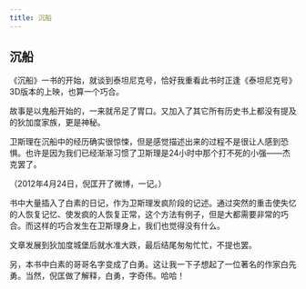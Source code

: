 ```yaml
---
title: 沉船
---
```


## 沉船

《沉船》一书的开始，就谈到泰坦尼克号，恰好我重看此书时正逢《泰坦尼克号》3D版本的上映，也算一个巧合。

故事是以鬼船开始的，一来就吊足了胃口。又加入了其它所有历史书上都没有提及的狄加度家族，更是神秘。

卫斯理在沉船中的经历确实很惊悚，但是感觉描述出来的过程不是很让人感到恐惧。也许是因为我们已经渐渐习惯了卫斯理是24小时中那个打不死的小强——杰克罢了。

（2012年4月24日，倪匡开了微博，一记。）

书中大量插入了白素的日记，作为卫斯理发疯阶段的记述。通过突然的重击使失忆的人恢复记忆、使发疯的人恢复正常，这个方法有例子，但是大都需要非常的巧合。而这样的巧合发生在卫斯理身上，我们也觉得没有什么。

文章发展到狄加度城堡后就水准大跌，最后结尾匆匆忙忙，不提也罢。

另，本书中白素的哥哥名字变成了白勇。这让我一下子想起了一位著名的作家白先勇。当然，倪匡做了解释，白勇，字奇伟。哈哈！
